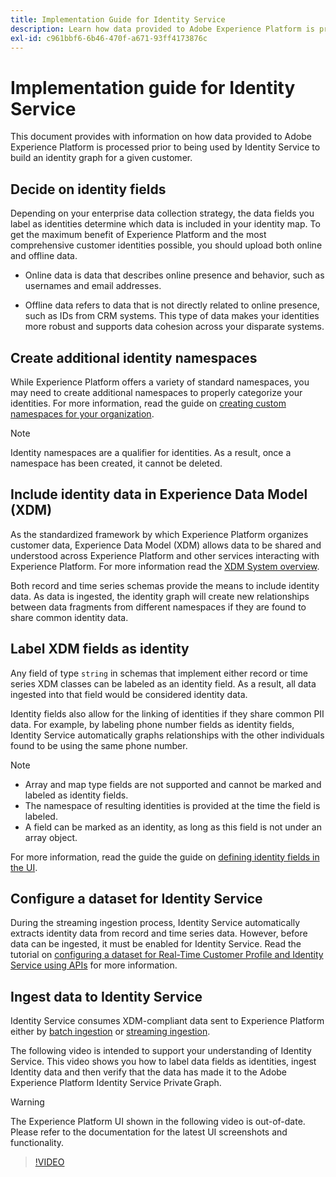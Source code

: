 ```yaml
---
title: Implementation Guide for Identity Service
description: Learn how data provided to Adobe Experience Platform is processed prior to being used by Identity Service to build identity graphs.
exl-id: c961bbf6-6b46-470f-a671-93ff4173876c
---
```

# Implementation guide for Identity Service

This document provides with information on how data provided to Adobe Experience Platform is processed prior to being used by Identity Service to build an identity graph for a given customer.

## Decide on identity fields

Depending on your enterprise data collection strategy, the data fields you label as identities determine which data is included in your identity map. To get the maximum benefit of Experience Platform and the most comprehensive customer identities possible, you should upload both online and offline data.

* Online data is data that describes online presence and behavior, such as usernames and email addresses.

* Offline data refers to data that is not directly related to online presence, such as IDs from CRM systems. This type of data makes your identities more robust and supports data cohesion across your disparate systems.

## Create additional identity namespaces

While Experience Platform offers a variety of standard namespaces, you may need to create additional namespaces to properly categorize your identities. For more information, read the guide on [creating custom namespaces for your organization](./features/namespaces.md).

>[!NOTE]
>
>Identity namespaces are a qualifier for identities. As a result, once a namespace has been created, it cannot be deleted.

## Include identity data in Experience Data Model (XDM)

As the standardized framework by which Experience Platform organizes customer data, Experience Data Model (XDM) allows data to be shared and understood across Experience Platform and other services interacting with Experience Platform. For more information read the [XDM System overview](../xdm/home.md).

Both record and time series schemas provide the means to include identity data. As data is ingested, the identity graph will create new relationships between data fragments from different namespaces if they are found to share common identity data.

## Label XDM fields as identity

Any field of type `string` in schemas that implement either record or time series XDM classes can be labeled as an identity field. As a result, all data ingested into that field would be considered identity data. 

Identity fields also allow for the linking of identities if they share common PII data.
For example, by labeling phone number fields as identity fields, Identity Service automatically graphs relationships with the other individuals found to be using the same phone number.

>[!NOTE]
>
>* Array and map type fields are not supported and cannot be marked and labeled as identity fields.
>* The namespace of resulting identities is provided at the time the field is labeled.
>* A field can be marked as an identity, as long as this field is not under an array object.

For more information, read the guide the guide on [defining identity fields in the UI](../xdm/ui/fields/identity.md).

## Configure a dataset for Identity Service

During the streaming ingestion process, Identity Service automatically extracts identity data from record and time series data. However, before data can be ingested, it must be enabled for Identity Service. Read the tutorial on  [configuring a dataset for Real-Time Customer Profile and Identity Service using APIs](../profile/tutorials/dataset-configuration.md) for more information.

## Ingest data to Identity Service

Identity Service consumes XDM-compliant data sent to Experience Platform either by [batch ingestion](../ingestion/batch-ingestion/overview.md) or [streaming ingestion](../ingestion/streaming-ingestion/overview.md).

The following video is intended to support your understanding of Identity Service. This video shows you how to label data fields as identities, ingest Identity data and then verify that the data has made it to the Adobe Experience Platform Identity Service Private Graph. 

>[!WARNING]
>
>The Experience Platform UI shown in the following video is out-of-date. Please refer to the documentation for the latest UI screenshots and functionality.

>[!VIDEO](https://video.tv.adobe.com/v/28167?quality=12&learn=on)
